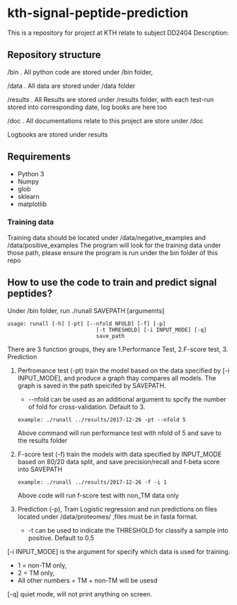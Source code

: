 # kth-signal-peptide-prediction
This is a repository for project at KTH relate to subject DD2404
Description:

## Repository structure
/bin . All python code are stored under /bin folder,

/data . All data are stored under /data folder

/results . All Results are stored under /results folder, with each test-run stored into corresponding date, log books are here too

/doc . All documentations relate to this project are store under /doc

Logbooks are stored under results

## Requirements
* Python 3
* Numpy
* glob
* sklearn
* matplotlib

### Training data
Training data should be located under /data/negative_examples and /data/positive_examples
The program will look for the training data under those path, please ensure the program is run under the bin folder of this repo

## How to use the code to train and predict signal peptides?
Under /bin folder, run ./runall SAVEPATH [argumemts]
```
usage: runall [-h] [-pt] [--nfold NFOLD] [-f] [-p]
                            [-t THRESHOLD] [-i INPUT_MODE] [-q]
                            save_path
```

There are 3 function groups, they are 1.Performance Test, 2.F-score test, 3. Prediction

1. Perfromance test (-pt) train the model based on the data specified by [-i INPUT_MODE], and produce a graph thay compares all models. The graph is saved in the path speicifed by SAVEPATH. 
   * --nfold can be used as an additional argument to spcify the number of fold for cross-validation. Default to 3.
   ```
   example: ./runall ../results/2017-12-26 -pt --nfold 5
   ```
   Above command will run performance test with nfold of 5 and save to the results folder

2. F-score test (-f) train the models with data specified by INPUT_MODE based on 80/20 data split, and save precision/recall and f-beta score into SAVEPATH
   ```
   example: ./runall ../results/2017-12-26 -f -i 1
   ```
   Above code will run f-score test with non_TM data only
   
3. Prediction (-p), Train Logistic regression and run predictions on files located under /data/proteomes/ ,files must be in fasta format.
   * -t can be used to indicate the THRESHOLD for classify a sample into positive. Default to 0.5

[-i INPUT_MODE] is the argument for specify which data is used for training. 
  * 1 = non-TM only, 
  * 2 = TM only, 
  * All other numbers = TM + non-TM will be usesd
  
 [-q] quiet mode, will not print anything on screen.

